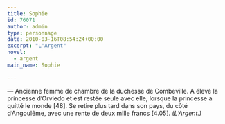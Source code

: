 ```yaml
---
title: Sophie
id: 76071
author: admin
type: personnage
date: 2010-03-16T08:54:24+00:00
excerpt: "L'Argent"
novel:
  - argent
main_name: Sophie

---
```

— Ancienne femme de chambre de la duchesse de Combeville. A élevé la princesse d&rsquo;Orviedo et est restée seule avec elle, lorsque la princesse a quitté le monde [48]. Se retire plus tard dans son pays, du côté d&rsquo;Angoulême, avec une rente de deux mille francs [4.05]. _(L&rsquo;Argent.)_
